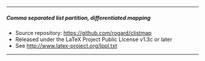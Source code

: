 -----------------------------------------------------------------
##### Comma separated list partition, differentiated mapping
- Source repository: https://github.com/rogard/clistmap
- Released under the LaTeX Project Public License v1.3c or later
- See http://www.latex-project.org/lppl.txt
-----------------------------------------------------------------
